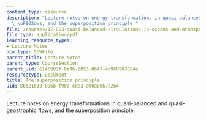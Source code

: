 ```yaml
---
content_type: resource
description: "Lecture notes on energy transformations in quasi-balanced and quasi-geostrophic\
  \ \uFB02ows, and the superposition principle."
file: /courses/12-803-quasi-balanced-circulations-in-oceans-and-atmospheres-fall-2009/80521638896bf90aeda3a00a5067a264_MIT12_803F09_lec13.pdf
file_type: application/pdf
learning_resource_types:
- Lecture Notes
ocw_type: OCWFile
parent_title: Lecture Notes
parent_type: CourseSection
parent_uid: 6146903f-0e96-b853-0643-4d968983054e
resourcetype: Document
title: The superposition principle
uid: 80521638-896b-f90a-eda3-a00a5067a264
---
```

Lecture notes on energy transformations in quasi-balanced and quasi-geostrophic ﬂows, and the superposition principle.

